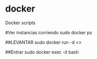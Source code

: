 # docker
Docker scripts

#Ver instancias corriendo
sudo docker ps 

##LEVANTAR
sudo docker run -d <<instance>>

##Entrar
sudo docker exec -it <containerId> bash
